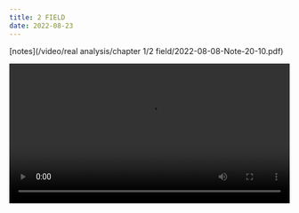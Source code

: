 ```yaml
---
title: 2 FIELD
date: 2022-08-23
---
```


[notes](/video/real analysis/chapter 1/2 field/2022-08-08-Note-20-10.pdf)

 <video width ="100%" controls>
  <source src="/video/real analysis/chapter 1/2 field/2022-08-10 19-35-14.mp4" type="video/mp4">
Your browser does not support the video tag.
</video> 

